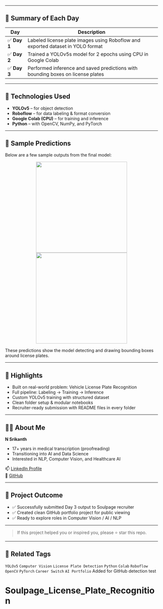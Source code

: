 

---

## 📌 Summary of Each Day

| Day | Description |
|-----|-------------|
| ✅ **Day 1** | Labeled license plate images using Roboflow and exported dataset in YOLO format |
| ✅ **Day 2** | Trained a YOLOv5s model for 2 epochs using CPU in Google Colab |
| ✅ **Day 3** | Performed inference and saved predictions with bounding boxes on license plates |

---

## 🔧 Technologies Used

- **YOLOv5** – for object detection
- **Roboflow** – for data labeling & format conversion
- **Google Colab (CPU)** – for training and inference
- **Python** – with OpenCV, NumPy, and PyTorch

---

## 📸 Sample Predictions

Below are a few sample outputs from the final model:

<div align="center">
  <img src="Day3_LPR_Submission/sample_predictions/160.jpg" width="300"/>
  <img src="Day3_LPR_Submission/sample_predictions/316.jpg" width="300"/>
</div>

These predictions show the model detecting and drawing bounding boxes around license plates.

---

## 🎯 Highlights

- Built on real-world problem: Vehicle License Plate Recognition
- Full pipeline: Labeling → Training → Inference
- Custom YOLOv5 training with structured dataset
- Clean folder setup & modular notebooks
- Recruiter-ready submission with README files in every folder

---

## 🧑‍💻 About Me

**N Srikanth**  
- 17+ years in medical transcription (proofreading)  
- Transitioning into AI and Data Science  
- Interested in NLP, Computer Vision, and Healthcare AI  

📫 [LinkedIn Profile](https://www.linkedin.com/)  
🐙 [GitHub](https://github.com/)  

---

## 🚀 Project Outcome

- ✅ Successfully submitted Day 3 output to Soulpage recruiter
- ✅ Created clean GitHub portfolio project for public viewing
- ✅ Ready to explore roles in Computer Vision / AI / NLP

---

> If this project helped you or inspired you, please ⭐️ star this repo.

---

## 📎 Related Tags
`YOLOv5` `Computer Vision` `License Plate Detection` `Python` `Colab` `Roboflow` `OpenCV` `PyTorch` `Career Switch` `AI Portfolio`
Added for GitHub detection test

# Soulpage_License_Plate_Recognition

